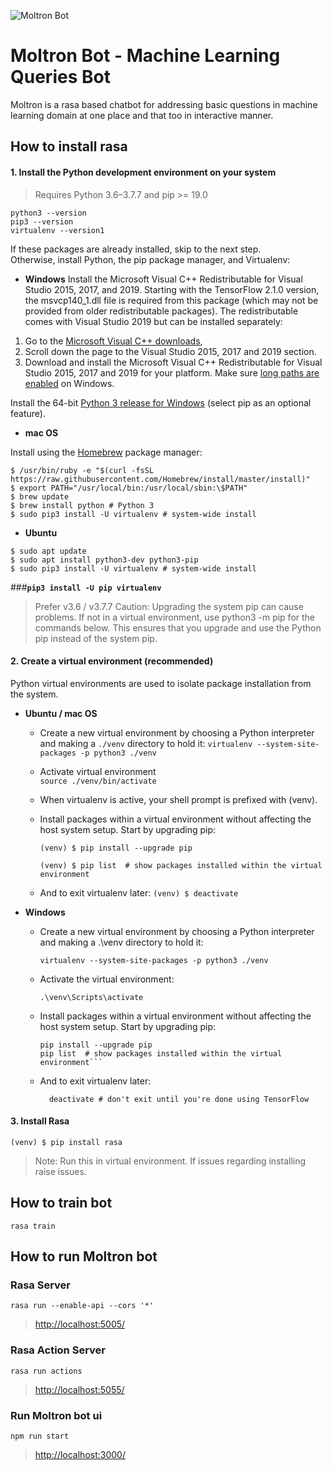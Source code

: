 ![Moltron Bot](./bot_profile_pic.png)

# Moltron Bot - Machine Learning Queries Bot

Moltron is a rasa based chatbot for addressing basic questions in machine learning domain at one place and that too in interactive manner.

## How to install rasa

#### 1. Install the Python development environment on your system

> Requires Python 3.6–3.7.7 and pip >= 19.0

```shell
python3 --version
pip3 --version
virtualenv --version1
```

If these packages are already installed, skip to the next step.\
Otherwise, install Python, the pip package manager, and Virtualenv:

- **Windows**
  Install the Microsoft Visual C++ Redistributable for Visual Studio 2015, 2017, and 2019. Starting with the TensorFlow 2.1.0 version, the msvcp140_1.dll file is required from this package (which may not be provided from older redistributable packages). The redistributable comes with Visual Studio 2019 but can be installed separately:

1. Go to the [Microsoft Visual C++ downloads](https://support.microsoft.com/en-us/help/2977003/the-latest-supported-visual-c-downloads/),
2. Scroll down the page to the Visual Studio 2015, 2017 and 2019 section.
3. Download and install the Microsoft Visual C++ Redistributable for Visual Studio 2015, 2017 and 2019 for your platform.
   Make sure [long paths are enabled](https://superuser.com/questions/1119883/windows-10-enable-ntfs-long-paths-policy-option-missing) on Windows.

Install the 64-bit [Python 3 release for Windows](https://www.python.org/downloads/windows/) (select pip as an optional feature).

- **mac OS**

Install using the [Homebrew](https://brew.sh/) package manager:

```shell
$ /usr/bin/ruby -e "$(curl -fsSL https://raw.githubusercontent.com/Homebrew/install/master/install)"
$ export PATH="/usr/local/bin:/usr/local/sbin:\$PATH"
$ brew update
$ brew install python # Python 3
$ sudo pip3 install -U virtualenv # system-wide install
```

- **Ubuntu**

```shell
$ sudo apt update
$ sudo apt install python3-dev python3-pip
$ sudo pip3 install -U virtualenv # system-wide install
```

###**`pip3 install -U pip virtualenv`**

> Prefer v3.6 / v3.7.7
> Caution: Upgrading the system pip can cause problems.
> If not in a virtual environment, use python3 -m pip for the commands below. This ensures that you upgrade and use the Python pip instead of the system pip.

#### 2. Create a virtual environment (recommended)

Python virtual environments are used to isolate package installation from the system.

- **Ubuntu / mac OS**

  - Create a new virtual environment by choosing a Python interpreter and making a `./venv` directory to hold it:
    `virtualenv --system-site-packages -p python3 ./venv`

  - Activate virtual environment\
    `source ./venv/bin/activate`

  - When virtualenv is active, your shell prompt is prefixed with (venv).

  - Install packages within a virtual environment without affecting the host system setup. Start by upgrading pip:

    ```shell
    (venv) $ pip install --upgrade pip

    (venv) $ pip list  # show packages installed within the virtual environment
    ```

  - And to exit virtualenv later:
    `(venv) $ deactivate`

* **Windows**

  - Create a new virtual environment by choosing a Python interpreter and making a .\venv directory to hold it:

    `virtualenv --system-site-packages -p python3 ./venv`

  - Activate the virtual environment:

    `.\venv\Scripts\activate`

  - Install packages within a virtual environment without affecting the host system setup. Start by upgrading pip:

    ````shell
    pip install --upgrade pip
    pip list  # show packages installed within the virtual environment```
    ````

  - And to exit virtualenv later:

    ```shell
      deactivate # don't exit until you're done using TensorFlow
    ```

#### 3. Install Rasa

```shell
(venv) $ pip install rasa
```

> Note: Run this in virtual environment. If issues regarding installing raise issues.

## How to train bot

`rasa train`

## How to run Moltron bot

### Rasa Server

`rasa run --enable-api --cors '*'`

> [http://localhost:5005/](http://localhost:5005/)

### Rasa Action Server

`rasa run actions`

> [http://localhost:5055/](http://localhost:5055/)

### Run Moltron bot ui

`npm run start`

> [http://localhost:3000/](http://localhost:/3000)
